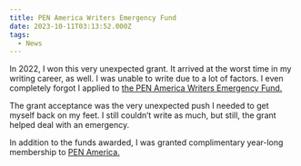 ```yaml
---
title: PEN America Writers Emergency Fund
date: 2023-10-11T03:13:52.000Z
tags:
  - News
---
```


In 2022, I won this very unexpected grant. It arrived at the worst time in my writing career, as well. I was unable to write due to a lot of factors. I even completely forgot I applied to [the PEN America Writers Emergency Fund.](https://pen.org/campaign/pen-america-writers-emergency-fund/)

The grant acceptance was the very unexpected push I needed to get myself back on my feet. I still couldn’t write as much, but still, the grant helped deal with an emergency.

In addition to the funds awarded, I was granted complimentary year-long membership to [PEN America.](https://pen.org/)
